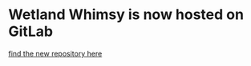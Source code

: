 # Wetland Whimsy is now hosted on GitLab
[find the new repository here](https://gitlab.com/junimods/Wetland-Whimsy)
